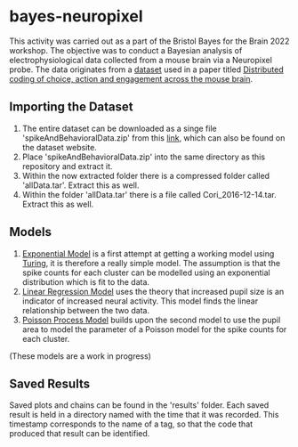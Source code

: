 # bayes-neuropixel

This activity was carried out as a part of the Bristol Bayes for the Brain 2022 workshop. The objective was to conduct a Bayesian analysis of electrophysiological data collected from a mouse brain via a Neuropixel probe. The data originates from a [dataset](https://figshare.com/articles/dataset/Dataset_from_Steinmetz_et_al_2019/9598406) used in a paper titled [Distributed coding of choice, action and engagement across the mouse brain](https://www.nature.com/articles/s41586-019-1787-x).

## Importing the Dataset

1. The entire dataset can be downloaded as a singe file 'spikeAndBehavioralData.zip' from this [link](https://figshare.com/ndownloader/files/17387882), which can also be found on the dataset website. 
2. Place 'spikeAndBehavioralData.zip' into the same directory as this repository and extract it. 
3. Within the now extracted folder there is a compressed folder called 'allData.tar'. Extract this as well.
4. Within the folder 'allData.tar' there is a file called Cori_2016-12-14.tar. Extract this as well.  

## Models

1. [Exponential Model](exponential-model.ipynb) is a first attempt at getting a working model using [Turing](turing.ml), it is therefore a really simple model. The assumption is that the spike counts for each cluster can be modelled using an exponential distribution which is fit to the data. 
2. [Linear Regression Model](linear-regression-model.ipynb) uses the theory that increased pupil size is an indicator of increased neural activity. This model finds the linear relationship between the two data.
3. [Poisson Process Model](poisson-process-model.ipynb) builds upon the second model to use the pupil area to model the parameter of a Poisson model for the spike counts for each cluster. 

(These models are a work in progress)

## Saved Results

Saved plots and chains can be found in the 'results' folder. Each saved result is held in a directory named with the time that it was recorded. This timestamp corresponds to the name of a tag, so that the code that produced that result can be identified.